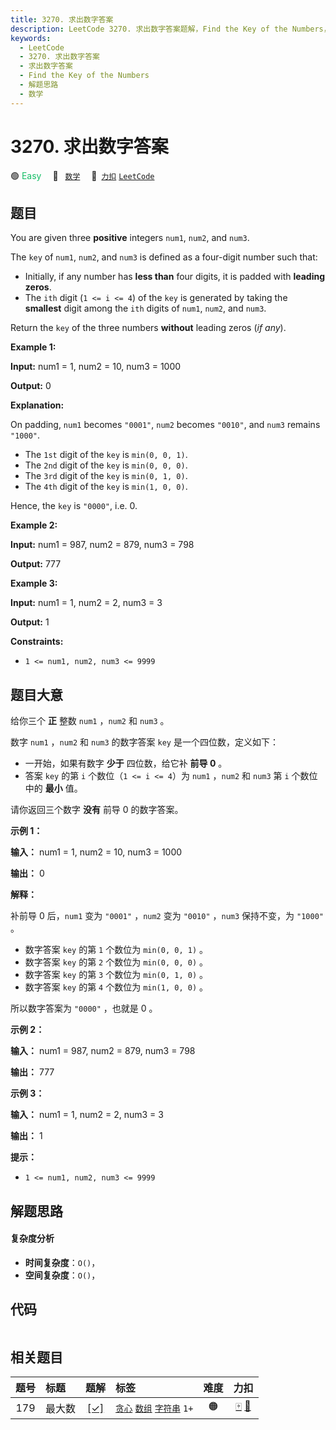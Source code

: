 ```yaml
---
title: 3270. 求出数字答案
description: LeetCode 3270. 求出数字答案题解，Find the Key of the Numbers，包含解题思路、复杂度分析以及完整的 JavaScript 代码实现。
keywords:
  - LeetCode
  - 3270. 求出数字答案
  - 求出数字答案
  - Find the Key of the Numbers
  - 解题思路
  - 数学
---
```


# 3270. 求出数字答案

🟢 <font color=#15bd66>Easy</font>&emsp; 🔖&ensp; [`数学`](/tag/math.md)&emsp; 🔗&ensp;[`力扣`](https://leetcode.cn/problems/find-the-key-of-the-numbers) [`LeetCode`](https://leetcode.com/problems/find-the-key-of-the-numbers)

## 题目

You are given three **positive** integers `num1`, `num2`, and `num3`.

The `key` of `num1`, `num2`, and `num3` is defined as a four-digit number such
that:

  * Initially, if any number has **less than** four digits, it is padded with **leading zeros**.
  * The `ith` digit (`1 <= i <= 4`) of the `key` is generated by taking the **smallest** digit among the `ith` digits of `num1`, `num2`, and `num3`.

Return the `key` of the three numbers **without** leading zeros (_if any_).



**Example 1:**

**Input:** num1 = 1, num2 = 10, num3 = 1000

**Output:** 0

**Explanation:**

On padding, `num1` becomes `"0001"`, `num2` becomes `"0010"`, and `num3`
remains `"1000"`.

  * The `1st` digit of the `key` is `min(0, 0, 1)`.
  * The `2nd` digit of the `key` is `min(0, 0, 0)`.
  * The `3rd` digit of the `key` is `min(0, 1, 0)`.
  * The `4th` digit of the `key` is `min(1, 0, 0)`.

Hence, the `key` is `"0000"`, i.e. 0.

**Example 2:**

**Input:** num1 = 987, num2 = 879, num3 = 798

**Output:** 777

**Example 3:**

**Input:** num1 = 1, num2 = 2, num3 = 3

**Output:** 1



**Constraints:**

  * `1 <= num1, num2, num3 <= 9999`


## 题目大意

给你三个 **正**  整数 `num1` ，`num2` 和 `num3` 。

数字 `num1` ，`num2` 和 `num3` 的数字答案 `key` 是一个四位数，定义如下：

  * 一开始，如果有数字 **少于**  四位数，给它补 **前导 0** 。
  * 答案 `key` 的第 `i` 个数位（`1 <= i <= 4`）为 `num1` ，`num2` 和 `num3` 第 `i` 个数位中的 **最小**  值。

请你返回三个数字 **没有**  前导 0 的数字答案。



**示例 1：**

**输入：** num1 = 1, num2 = 10, num3 = 1000

**输出：** 0

**解释：**

补前导 0 后，`num1` 变为 `"0001"` ，`num2` 变为 `"0010"` ，`num3` 保持不变，为 `"1000"` 。

  * 数字答案 `key` 的第 `1` 个数位为 `min(0, 0, 1)` 。
  * 数字答案 `key` 的第 `2` 个数位为 `min(0, 0, 0)` 。
  * 数字答案 `key` 的第 `3` 个数位为 `min(0, 1, 0)` 。
  * 数字答案 `key` 的第 `4` 个数位为 `min(1, 0, 0)` 。

所以数字答案为 `"0000"` ，也就是 0 。

**示例 2：**

**输入：** num1 = 987, num2 = 879, num3 = 798

**输出：** 777

**示例 3：**

**输入：** num1 = 1, num2 = 2, num3 = 3

**输出：** 1



**提示：**

  * `1 <= num1, num2, num3 <= 9999`


## 解题思路

#### 复杂度分析

- **时间复杂度**：`O()`，
- **空间复杂度**：`O()`，

## 代码

```javascript

```

## 相关题目

<!-- prettier-ignore -->
| 题号 | 标题 | 题解 | 标签 | 难度 | 力扣 |
| :------: | :------ | :------: | :------ | :------: | :------: |
| 179 | 最大数 | [[✓]](/problem/0179.md) |  [`贪心`](/tag/greedy.md) [`数组`](/tag/array.md) [`字符串`](/tag/string.md) `1+` | 🟠 | [🀄️](https://leetcode.cn/problems/largest-number) [🔗](https://leetcode.com/problems/largest-number) |
